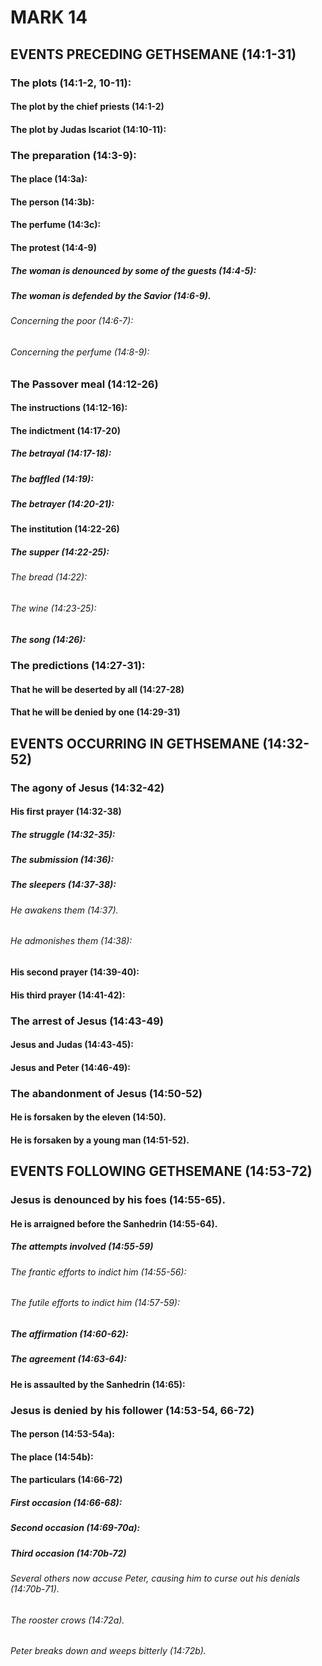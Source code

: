---
---
# MARK 14
## EVENTS PRECEDING GETHSEMANE (14:1-31) 
###  The plots (14:1-2, 10-11): 
####  The plot by the chief priests (14:1-2) 
####  The plot by Judas Iscariot (14:10-11): 
###  The preparation (14:3-9): 
####  The place (14:3a): 
####  The person (14:3b): 
####  The perfume (14:3c): 
####  The protest (14:4-9) 
#####  The woman is denounced by some of the guests (14:4-5): 
#####  The woman is defended by the Savior (14:6-9). 
######  Concerning the poor (14:6-7): 
######  Concerning the perfume (14:8-9): 
###  The Passover meal (14:12-26) 
####  The instructions (14:12-16): 
####  The indictment (14:17-20) 
#####  The betrayal (14:17-18):
#####  The baffled (14:19): 
#####  The betrayer (14:20-21): 
####  The institution (14:22-26) 
#####  The supper (14:22-25): 
######  The bread (14:22): 
######  The wine (14:23-25): 
#####  The song (14:26): 
###  The predictions (14:27-31): 
####  That he will be deserted by all (14:27-28) 
####  That he will be denied by one (14:29-31) 
## EVENTS OCCURRING IN GETHSEMANE (14:32-52) 
###  The agony of Jesus (14:32-42) 
####  His first prayer (14:32-38) 
#####  The struggle (14:32-35): 
#####  The submission (14:36): 
#####  The sleepers (14:37-38): 
######  He awakens them (14:37). 
######  He admonishes them (14:38): 
####  His second prayer (14:39-40): 
####  His third prayer (14:41-42): 
###  The arrest of Jesus (14:43-49) 
####  Jesus and Judas (14:43-45): 
####  Jesus and Peter (14:46-49): 
###  The abandonment of Jesus (14:50-52) 
####  He is forsaken by the eleven (14:50). 
####  He is forsaken by a young man (14:51-52). 
## EVENTS FOLLOWING GETHSEMANE (14:53-72) 
###  Jesus is denounced by his foes (14:55-65). 
####  He is arraigned before the Sanhedrin (14:55-64). 
#####  The attempts involved (14:55-59) 
######  The frantic efforts to indict him (14:55-56): 
######  The futile efforts to indict him (14:57-59): 
#####  The affirmation (14:60-62): 
#####  The agreement (14:63-64): 
####  He is assaulted by the Sanhedrin (14:65): 
###  Jesus is denied by his follower (14:53-54, 66-72) 
####  The person (14:53-54a): 
####  The place (14:54b): 
####  The particulars (14:66-72) 
#####  First occasion (14:66-68): 
#####  Second occasion (14:69-70a): 
#####  Third occasion (14:70b-72) 
######  Several others now accuse Peter, causing him to curse out his denials (14:70b-71). 
######  The rooster crows (14:72a). 
######  Peter breaks down and weeps bitterly (14:72b). 
